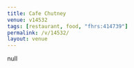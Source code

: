 ```yaml
---
title: Cafe Chutney
venue: v14532
tags: [restaurant, food, "fhrs:414739"]
permalink: /v/14532/
layout: venue
---
```

null